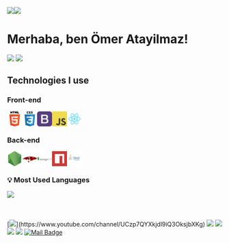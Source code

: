 <img align='left' src="https://yt3.ggpht.com/ytc/AKedOLRXa-uP_bq1V4jxCBxyfzS27k1n7aF06458RR7w=s88-c-k-c0x00ffffff-no-rj">

<img  src="https://github-readme-stats.vercel.app/api?username=OmerAtayilmaz&theme=dark&show_icons=true" >


# Merhaba, ben Ömer Atayilmaz! 

[![](https://img.shields.io/twitter/follow/omeratayilmaz?style=social)](https://www.twitter.com/OmerAtayilmaz)
[![](https://img.shields.io/github/followers/omeratayilmaz?style=social)](https://www.github.com/OmerAtayilmaz)

## Technologies I use
### Front-end
<img align="left" src="https://raw.githubusercontent.com/github/explore/80688e429a7d4ef2fca1e82350fe8e3517d3494d/topics/html/html.png" width="35" height="35" />
<img align="left" src="https://raw.githubusercontent.com/github/explore/80688e429a7d4ef2fca1e82350fe8e3517d3494d/topics/css/css.png"  width="35" height="35" />
<img align="left" src="https://raw.githubusercontent.com/github/explore/80688e429a7d4ef2fca1e82350fe8e3517d3494d/topics/bootstrap/bootstrap.png" width="35" height="35" />
<img align="left" src="https://raw.githubusercontent.com/github/explore/80688e429a7d4ef2fca1e82350fe8e3517d3494d/topics/javascript/javascript.png" width="35" height="35"/>
<img align="left" src="https://raw.githubusercontent.com/github/explore/80688e429a7d4ef2fca1e82350fe8e3517d3494d/topics/react/react.png"  width="35" height="35" />

<br/><br/>
### Back-end
<img align="left" src="https://raw.githubusercontent.com/github/explore/80688e429a7d4ef2fca1e82350fe8e3517d3494d/topics/nodejs/nodejs.png"  width="35" height="35" />
<img align="left" src="https://raw.githubusercontent.com/github/explore/80688e429a7d4ef2fca1e82350fe8e3517d3494d/topics/mongoose/mongoose.png"  width="35" height="35" />
<img align="left" src="https://raw.githubusercontent.com/github/explore/80688e429a7d4ef2fca1e82350fe8e3517d3494d/topics/mongodb/mongodb.png"  width="35" height="35" />
<img align="left" src="https://raw.githubusercontent.com/github/explore/80688e429a7d4ef2fca1e82350fe8e3517d3494d/topics/npm/npm.png"  width="35" height="35" />
<img align="left" src="https://raw.githubusercontent.com/github/explore/80688e429a7d4ef2fca1e82350fe8e3517d3494d/topics/java/java.png"  width="35" height="35" />

<br /><br />


### :bulb:  Most Used Languages
<img src="https://github-readme-stats.vercel.app/api/top-langs/?username=OmerAtayilmaz&layout=compact&theme=dark" >

<br /><br />
[![](https://img.shields.io/badge/youtube-%23FF0000.svg?&style=for-the-badge&logo=youtube&logoColor=white")](https://www.youtube.com/channel/UCzp7QYXkjdl9iQ3OksjbXKg)
[![](https://img.shields.io/badge/twitter-%231DA1F2.svg?&style=for-the-badge&logo=twitter&logoColor=white)](https://www.twitter.com/OmerAtayilmaz)
[![](https://img.shields.io/badge/linkedin-%230077B5.svg?&style=for-the-badge&logo=linkedin&logoColor=white)](https://www.linkedin.com/in/%C3%B6mer-atay%C4%B1lmaz-180006151/)
[![](https://img.shields.io/badge/medium-%2312100E.svg?&style=for-the-badge&logo=medium&logoColor=white)](https://medium.com/@atay.omer33)
[![](https://img.shields.io/badge/instagram-%23E4405F.svg?&style=for-the-badge&logo=instagram&logoColor=white)](https://www.instagram.com/omer.atayilmaz/)
[![Mail Badge](https://img.shields.io/badge/atay.omer33@gmail.com-c14438?style=for-the-badge&logo=Gmail&logoColor=white&link=mailto:atay.omer33@gmail.com)](mailto:atay.omer33@gmail.com)

